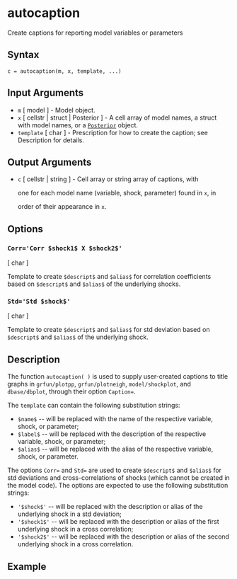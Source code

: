 # autocaption

Create captions for reporting model variables or parameters

## Syntax

```text
c = autocaption(m, x, template, ...)
```

## Input Arguments

* `m` \[ model \] - Model object.
* `x` \[ cellstr \| struct \| Posterior \] - A cell array of model names, a struct with model names, or a [`Posterior`](https://github.com/IRIS-Solutions-Team/IRIS-Reference-Manual/tree/4e5e82b74cd033e61f4ce71688108bbe093aae7f/structural-modeling/posterior-objects/README.md) object.
* `template` \[ char \] - Prescription for how to create the caption; see Description for details.

## Output Arguments

* `c` \[ cellstr \| string \] - Cell array or string array of captions, with

  one for each model name \(variable, shock, parameter\) found in `x`, in

  order of their appearance in `x`.

## Options

### `Corr='Corr $shock1$ X $shock2$'`

\[ char \]

Template to create `$descript$` and `$alias$` for correlation coefficients based on `$descript$` and `$alias$` of the underlying shocks.

### `Std='Std $shock$'`

\[ char \]

Template to create `$descript$` and `$alias$` for std deviation based on `$descript$` and `$alias$` of the underlying shock.

## Description

The function `autocaption( )` is used to supply user-created captions to title graphs in `grfun/plotpp`, `grfun/plotneigh`, `model/shockplot`, and `dbase/dbplot`, through their option `Caption=`.

The `template` can contain the following substitution strings:

* `$name$` -- will be replaced with the name of the respective variable, shock, or parameter;
* `$label$` -- will be replaced with the description of the respective variable, shock, or parameter;
* `$alias$` -- will be replaced with the alias of the respective variable, shock, or parameter.

The options `Corr=` and `Std=` are used to create `$descript$` and `$alias$` for std deviations and cross-correlations of shocks \(which cannot be created in the model code\). The options are expected to use the following substitution strings:

* `'$shock$'` -- will be replaced with the description or alias of the underlying shock in a std deviation;
* `'$shock1$'` -- will be replaced with the description or alias of the first underlying shock in a cross correlation;
* `'$shock2$'` -- will be replaced with the description or alias of the second underlying shock in a cross correlation.

## Example


